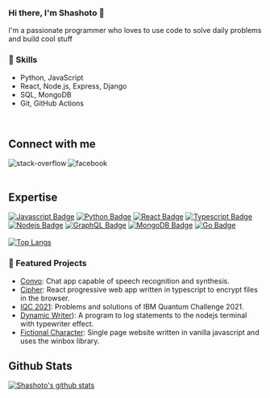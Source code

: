 ### Hi there, I'm Shashoto 👋

I'm a passionate programmer who loves to use code to solve daily problems and build cool stuff

### 💼 Skills

- Python, JavaScript
- React, Node.js, Express, Django
- SQL, MongoDB
- Git, GitHub Actions

<br>

## Connect with me
[<img align="left" alt="stack-overflow" src="https://img.shields.io/badge/stack%20overflow-FE7A16?logo=stack-overflow&logoColor=white&style=for-the-badge" />](https://stackoverflow.com/users/14865099/nurul-aziz-shashoto)
[<img align="left" alt="facebook" src="https://img.shields.io/badge/facebook-%231877F2.svg?&style=for-the-badge&logo=facebook&logoColor=white" />](https://www.facebook.com/na.shashoto/)
<br>
<br>
## Expertise
[![Javascript Badge](https://img.shields.io/badge/-Javascript-F0DB4F?style=for-the-badge&labelColor=black&logo=javascript&logoColor=F0DB4F)](#)
[![Python Badge](https://img.shields.io/badge/-Python-3C873A?style=for-the-badge&labelColor=black&logo=python&logoColor=3C873A)](#)
[![React Badge](https://img.shields.io/badge/-React-61DBFB?style=for-the-badge&labelColor=black&logo=react&logoColor=61DBFB)](#)
[![Typescript Badge](https://img.shields.io/badge/-Typescript-007acc?style=for-the-badge&labelColor=black&logo=typescript&logoColor=007acc)](#)
[![Nodejs Badge](https://img.shields.io/badge/-Nodejs-3C873A?style=for-the-badge&labelColor=black&logo=node.js&logoColor=3C873A)](#)
[![GraphQL Badge](https://img.shields.io/badge/-GraphQl-e535ab?style=for-the-badge&labelColor=black&logo=node.js&logoColor=e535ab)](#)
[![MongoDB Badge](https://img.shields.io/badge/-MongoDB-3C873A?style=for-the-badge&labelColor=black&logo=mongodb&logoColor=3C873A)](#)
[![Go Badge](https://img.shields.io/badge/-Go-569df5?style=for-the-badge&labelColor=black&logo=go&logoColor=569df5)](#)
<br> <br>
[![Top Langs](https://github-readme-stats.vercel.app/api/top-langs/?username=Shashoto-Nur&hide=jupyter%20notebook&theme=radical)](https://github.com/anuraghazra/github-readme-stats) <br>

### 🚀 Featured Projects

- [Convo](https://github.com/shashoto-nur/django-convo): Chat app capable of speech recognition and synthesis.
- [Cipher](https://github.com/shashoto-nur/cipher): React progressive web app written in typescript to encrypt files in the browser.
- [IQC 2021](https://github.com/shashoto-nur/iqc-2021): Problems and solutions of IBM Quantum Challenge 2021.
- [Dynamic Writer](https://github.com/shashoto-nur/dynamicwriter)): A program to log statements to the nodejs terminal with typewriter effect.
- [Fictional Character](https://github.com/shashoto-nur/fictional-character): Single page website written in vanilla javascript and uses the winbox library.

## Github Stats

[![Shashoto's github stats](https://github-readme-stats.vercel.app/api?username=Shashoto-Nur&count_private=true&show_icons=true&theme=radical)
](https://github.com/anuraghazra/github-readme-stats) <br>

<!--
**Shashoto-Nur/Shashoto-Nur** is a ✨ _special_ ✨ repository because its `README.md` (this file) appears on your GitHub profile.

Here are some ideas to get you started:
- 🤔 I’m looking for help with ...
- 💬 Ask me about ...
- 📫 How to reach me: ...
-->
